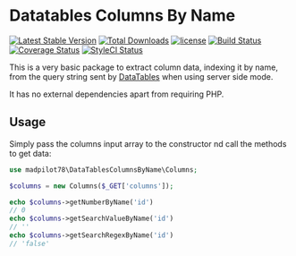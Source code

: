 # Datatables Columns By Name

[![Latest Stable Version](https://img.shields.io/packagist/v/madpilot78/datatables-columns-by-name.svg)](https://packagist.org/packages/madpilot78/datatables-columns-by-name)
[![Total Downloads](https://img.shields.io/packagist/dt/madpilot78/datatables-columns-by-name.svg)](https://packagist.org/packages/madpilot78/datatables-columns-by-name)
[![license](https://img.shields.io/github/license/madpilot78/datatables-columns-by-name.svg)](https://github.com/madpilot78/datatables-columns-by-name)
[![Build Status](https://api.travis-ci.org/madpilot78/datatables-columns-by-name.png?branch=master)](http://travis-ci.org/madpilot78/datatables-columns-by-name)
[![Coverage Status](https://coveralls.io/repos/github/madpilot78/datatables-columns-by-name/badge.svg?branch=master)](https://coveralls.io/github/madpilot78/datatables-columns-by-name?branch=master)
[![StyleCI Status](https://github.styleci.io/repos/292134864/shield?branch=master&style=flat)](https://github.styleci.io/repos/292134864)

This is a very basic package to extract column data, indexing it by
name, from the query string sent by [DataTables](http://datatables.net)
when using server side mode.

It has no external dependencies apart from requiring PHP.

## Usage

Simply pass the columns input array to the constructor nd call the
methods to get data:

```php
use madpilot78\DataTablesColumnsByName\Columns;

$columns = new Columns($_GET['columns']);

echo $columns->getNumberByName('id')
// 0
echo $columns->getSearchValueByName('id')
// ''
echo $columns->getSearchRegexByName('id')
// 'false'
```
